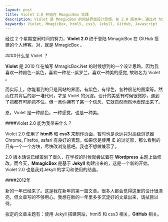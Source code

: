 ```yaml
---
layout: post
title: Violet 2.0 开始在 MmagicBox 实践
description: Violet 是 MmagicBox 的网站界面设计思想。在 2.0 版本中，通过对 html5 和 css3 的实践，来实现需要图片完成的界面。
keywords: Violet, MmagicBox, html5, css3, Jekyll, GitHub, Javascript
---
```

经过 2 个星期空闲时间的努力，<strong>Violet 2.0</strong> 终于登陆 MmagicBox 在 GitHub 搭建的个人博客。对，就是 MmagicBox 。

####什么是 Violet ？

<strong>Violet</strong> 是 2010 年在编写 MmagicBox.Net 的时候想到的一个设计思路。因为我喜欢一种颜色--紫色，喜欢一种花--紫罗兰，喜欢一种美的感觉, 故取名为 Violet 。

而实际上，你能看到的只是网站的界面，有紫色，有绿色，各种很花的图案等。然而在其背后的那一堆代码，才是 Violet 的沉淀。设计的美感有时候很微妙，遇到了抓都有可能抓不住。但一旦你拥有了某一个信念，它就自然而然地表现出来了。

恩，Violet 是一种颜色，一种感觉，也是一种美。

####Violet 2.0 能为我带来什么？

Violet 2.0 使用了 <strong>html5</strong> 和 <strong>css3</strong> 来制作页面，暂时也是永远只对高级浏览器 Chrome, Firefox, safari 有良好的表现，如果您是使用 IE 的浏览器，那么看到的只有一个一个方块，尽快改浏览器吧。我也不想做兼容了。

2.0 版本话说已经策划了很久，在学校的时候就尝试着在 <strong>Wordpress</strong> 主题上做修改。而今天，<strong>MmagicBox</strong> 是基于 <strong>Jekyll</strong> 构建出来的，这是一个新的开始。Violet 2.0 也是我对Jekyll 的学习和使用的结晶。

####2012年

新的一年已经来了。这是我在新年的第一篇文章。很多人都会觉得这里的设计很漂亮，但文章写的不够用心。我想在新的一年里多多沉淀好的文章出来，请拭目以待。

拟定的文章主题有：使用 Jekyll 搭建网站，html5 和 css3 相关，<strong>GitHub</strong> 相关。
